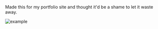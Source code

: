 Made this for my portfolio site and thought it'd be a shame to let it waste away. 

![example](https://github.com/styromancy/tf2-engineer-site-under-construction/assets/45324876/7a99f76d-1c51-4a03-b7ef-77476815b910)
